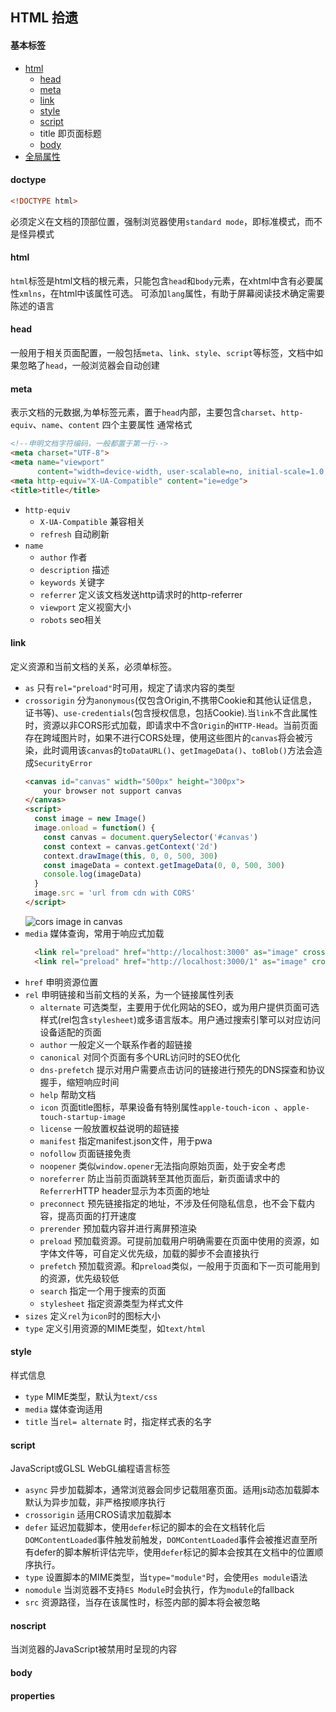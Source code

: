 ## HTML 拾遗

#### 基本标签

- [html](#html)
    - [head](#head)
    - [meta](#meta)
    - [link](#link)
    - [style](#style)
    - [script](#script)
    - title 即页面标题
    - [body](#body)
- [全局属性](#properties)
    
#### doctype
```html
<!DOCTYPE html>
```
必须定义在文档的顶部位置，强制浏览器使用`standard mode`，即标准模式，而不是怪异模式

#### html
`html`标签是html文档的根元素，只能包含`head`和`body`元素，在xhtml中含有必要属性`xmlns`，在html中该属性可选。
可添加`lang`属性，有助于屏幕阅读技术确定需要陈述的语言

#### head
一般用于相关页面配置，一般包括`meta`、`link`、`style`、`script`等标签，文档中如果忽略了`head`，一般浏览器会自动创建
#### meta
表示文档的元数据,为单标签元素，置于`head`内部，主要包含`charset`、`http-equiv`、`name`、`content` 四个主要属性
通常格式
```html
<!--申明文档字符编码，一般都置于第一行-->
<meta charset="UTF-8">
<meta name="viewport"
      content="width=device-width, user-scalable=no, initial-scale=1.0, maximum-scale=1.0, minimum-scale=1.0">
<meta http-equiv="X-UA-Compatible" content="ie=edge">
<title>title</title>
```
- `http-equiv`
    - `X-UA-Compatible` 兼容相关
    - `refresh` 自动刷新
- `name`
    - `author` 作者
    - `description` 描述
    - `keywords` 关键字
    - `referrer` 定义该文档发送http请求时的http-referrer
    - `viewport` 定义视窗大小
    - `robots` seo相关

#### link
定义资源和当前文档的关系，必须单标签。

- `as`  只有`rel="preload"`时可用，规定了请求内容的类型
- `crossorigin` 分为`anonymous`(仅包含Origin,不携带Cookie和其他认证信息，证书等)、`use-credentials`(包含授权信息，包括Cookie).当`link`不含此属性时，资源以非CORS形式加载，即请求中不含`Origin`的`HTTP-Head`。当前页面存在跨域图片时，如果不进行CORS处理，使用这些图片的`canvas`将会被污染，此时调用该`canvas`的`toDataURL()`、`getImageData()`、`toBlob()`方法会造成`SecurityError`
    ```html
    <canvas id="canvas" width="500px" height="300px">
        your browser not support canvas
    </canvas>
    <script>
      const image = new Image()
      image.onload = function() {
        const canvas = document.querySelector('#canvas')
        const context = canvas.getContext('2d')
        context.drawImage(this, 0, 0, 500, 300)
        const imageData = context.getImageData(0, 0, 500, 300)
        console.log(imageData)
      }
      image.src = 'url from cdn with CORS'
    </script>
    ``` 
    ![cors image in canvas](http://albumlang.oss-cn-hangzhou.aliyuncs.com/test/20190221155440.png)
- `media` 媒体查询，常用于响应式加载
    ```html
      <link rel="preload" href="http://localhost:3000" as="image" crossorigin="anonymous" media="(min-width   400px)">  
      <link rel="preload" href="http://localhost:3000/1" as="image" crossorigin="anonymous" media="(max-width   400px)">
    ```
- `href`  申明资源位置
- `rel`  申明链接和当前文档的关系，为一个链接属性列表
    - `alternate`  可选类型，主要用于优化网站的SEO，或为用户提供页面可选样式(rel包含`stylesheet`)或多语言版本。用户通过搜索引擎可以对应访问设备适配的页面
    - `author`  一般定义一个联系作者的超链接
    - `canonical`  对同个页面有多个URL访问时的SEO优化
    - `dns-prefetch`  提示对用户需要点击访问的链接进行预先的DNS探查和协议握手，缩短响应时间
    - `help`  帮助文档
    - `icon`  页面title图标，苹果设备有特别属性`apple-touch-icon `、`apple-touch-startup-image`
    - `license`  一般放置权益说明的超链接
    - `manifest`  指定manifest.json文件，用于pwa
    - `nofollow`  页面链接免责
    - `noopener`  类似`window.opener`无法指向原始页面，处于安全考虑
    - `noreferrer`  防止当前页面跳转至其他页面后，新页面请求中的`Referrer`HTTP header显示为本页面的地址
    - `preconnect` 预先链接指定的地址，不涉及任何隐私信息，也不会下载内容，提高页面的打开速度
    - `prerender` 预加载内容并进行离屏预渲染
    - `preload`  预加载资源。可提前加载用户明确需要在页面中使用的资源，如字体文件等，可自定义优先级，加载的脚步不会直接执行
    - `prefetch` 预加载资源。和`preload`类似，一般用于页面和下一页可能用到的资源，优先级较低
    - `search`  指定一个用于搜索的页面
    - `stylesheet`  指定资源类型为样式文件
- `sizes`  定义`rel`为`icon`时的图标大小
- `type`  定义引用资源的MIME类型，如`text/html`

#### style 
样式信息
- `type` MIME类型，默认为`text/css`
- `media` 媒体查询适用
- `title` 当`rel= alternate` 时，指定样式表的名字
   
#### script
JavaScript或GLSL WebGL编程语言标签
- `async`  异步加载脚本，通常浏览器会同步记载阻塞页面。适用js动态加载脚本默认为异步加载，非严格按顺序执行
- `crossorigin`  适用CROS请求加载脚本
- `defer`  延迟加载脚本，使用`defer`标记的脚本的会在文档转化后`DOMContentLoaded`事件触发前触发，`DOMContentLoaded`事件会被推迟直至所有defer的脚本解析评估完毕，使用`defer`标记的脚本会按其在文档中的位置顺序执行。
- `type`  设置脚本的MIME类型，当`type="module"`时，会使用`es module`语法
- `nomodule`  当浏览器不支持`ES Module`时会执行，作为`module`的fallback
- `src`  资源路径，当存在该属性时，标签内部的脚本将会被忽略

#### noscript
当浏览器的JavaScript被禁用时呈现的内容

#### body

#### properties